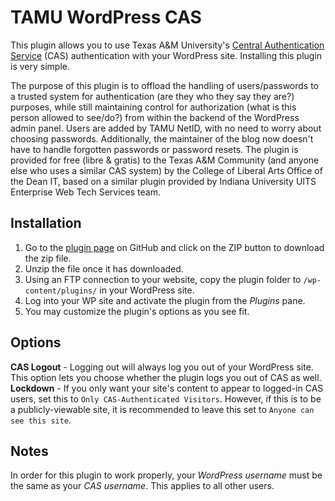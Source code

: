 # TAMU WordPress CAS

This plugin allows you to use Texas A&M University's [Central Authentication Service][cas] (CAS) authentication with your WordPress site. Installing this plugin is very simple.

The purpose of this plugin is to offload the handling of users/passwords to a trusted system for authentication (are they who they say they are?) purposes, while still maintaining control for authorization (what is this person allowed to see/do?) from within the backend of the WordPress admin panel. Users are added by TAMU NetID, with no need to worry about choosing passwords. Additionally, the maintainer of the blog now doesn't have to handle forgotten passwords or password resets. The plugin is provided for free (libre & gratis) to the Texas A&M Community (and anyone else who uses a similar CAS system) by the College of Liberal Arts Office of the Dean IT, based on a similar plugin provided by Indiana University UITS Enterprise Web Tech Services team.

## Installation
1. Go to the [plugin page][plugin] on GitHub and click on the ZIP button to download the zip file.
2. Unzip the file once it has downloaded.
3. Using an FTP connection to your website, copy the plugin folder to `/wp-content/plugins/` in your WordPress site.
4. Log into your WP site and activate the plugin from the *Plugins* pane.
5. You may customize the plugin's options as you see fit.

## Options

**CAS Logout** - Logging out will always log you out of your WordPress site. This option lets you choose whether the plugin logs you out of CAS as well.   
**Lockdown** - If you only want your site's content to appear to logged-in CAS users, set this to `Only CAS-Authenticated Visitors`. However, if this is to be a publicly-viewable site, it is recommended to leave this set to `Anyone can see this site`.

## Notes

In order for this plugin to work properly, your *WordPress username* must be the same as your *CAS username*. This applies to all other users.

[cas]: http://infrastructure.tamu.edu/auth/CAS/cas.html#tab_tab1 "Texas A&M Central Authentication Service"
[ewts]: http://uits.iu.edu/page/awty "Information about Enterprise Web Technical Services"
[plugin]: https://github.com/joraff/tamuwpcas "TAMU WP CAS plugin on GitHub"
